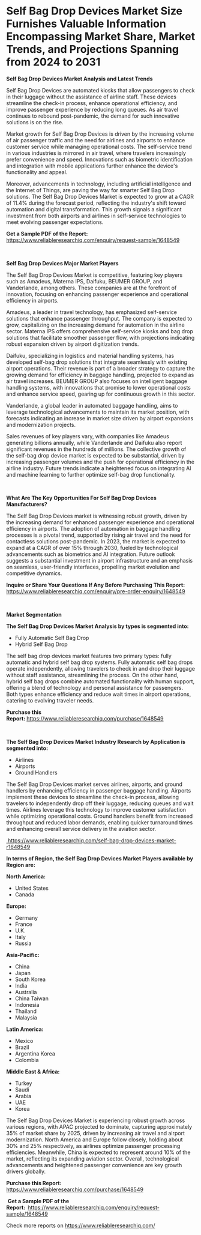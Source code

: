 <p><h1>Self Bag Drop Devices Market Size Furnishes Valuable Information Encompassing Market Share, Market Trends, and Projections Spanning from 2024 to 2031</h1></p><p><strong>Self Bag Drop Devices Market Analysis and Latest Trends</strong></p>
<p><p>Self Bag Drop Devices are automated kiosks that allow passengers to check in their luggage without the assistance of airline staff. These devices streamline the check-in process, enhance operational efficiency, and improve passenger experience by reducing long queues. As air travel continues to rebound post-pandemic, the demand for such innovative solutions is on the rise.</p><p>Market growth for Self Bag Drop Devices is driven by the increasing volume of air passenger traffic and the need for airlines and airports to enhance customer service while managing operational costs. The self-service trend in various industries is mirrored in air travel, where travelers increasingly prefer convenience and speed. Innovations such as biometric identification and integration with mobile applications further enhance the device's functionality and appeal.</p><p>Moreover, advancements in technology, including artificial intelligence and the Internet of Things, are paving the way for smarter Self Bag Drop solutions. The Self Bag Drop Devices Market is expected to grow at a CAGR of 11.4% during the forecast period, reflecting the industry's shift toward automation and digital transformation. This growth signals a significant investment from both airports and airlines in self-service technologies to meet evolving passenger expectations.</p></p>
<p><strong>Get a Sample PDF of the Report:&nbsp;</strong> <a href="https://www.reliableresearchiq.com/enquiry/request-sample/1648549?utm_campaign=1876&utm_medium=2&utm_source=Github&utm_content=ia&utm_term=29122024&utm_id=self-bag-drop-devices">https://www.reliableresearchiq.com/enquiry/request-sample/1648549</a></p>
<p>&nbsp;</p>
<p><strong>Self Bag Drop Devices Major Market Players</strong></p>
<p><p>The Self Bag Drop Devices Market is competitive, featuring key players such as Amadeus, Materna IPS, Daifuku, BEUMER GROUP, and Vanderlande, among others. These companies are at the forefront of innovation, focusing on enhancing passenger experience and operational efficiency in airports.</p><p>Amadeus, a leader in travel technology, has emphasized self-service solutions that enhance passenger throughput. The company is expected to grow, capitalizing on the increasing demand for automation in the airline sector. Materna IPS offers comprehensive self-service kiosks and bag drop solutions that facilitate smoother passenger flow, with projections indicating robust expansion driven by airport digitization trends.</p><p>Daifuku, specializing in logistics and material handling systems, has developed self-bag drop solutions that integrate seamlessly with existing airport operations. Their revenue is part of a broader strategy to capture the growing demand for efficiency in baggage handling, projected to expand as air travel increases. BEUMER GROUP also focuses on intelligent baggage handling systems, with innovations that promise to lower operational costs and enhance service speed, gearing up for continuous growth in this sector.</p><p>Vanderlande, a global leader in automated baggage handling, aims to leverage technological advancements to maintain its market position, with forecasts indicating an increase in market size driven by airport expansions and modernization projects.</p><p>Sales revenues of key players vary, with companies like Amadeus generating billions annually, while Vanderlande and Daifuku also report significant revenues in the hundreds of millions. The collective growth of the self-bag drop device market is expected to be substantial, driven by increasing passenger volumes and the push for operational efficiency in the airline industry. Future trends indicate a heightened focus on integrating AI and machine learning to further optimize self-bag drop functionality.</p></p>
<p>&nbsp;</p>
<p><strong>What Are The Key Opportunities For Self Bag Drop Devices Manufacturers?</strong></p>
<p><p>The Self Bag Drop Devices market is witnessing robust growth, driven by the increasing demand for enhanced passenger experience and operational efficiency in airports. The adoption of automation in baggage handling processes is a pivotal trend, supported by rising air travel and the need for contactless solutions post-pandemic. In 2023, the market is expected to expand at a CAGR of over 15% through 2030, fueled by technological advancements such as biometrics and AI integration. Future outlook suggests a substantial investment in airport infrastructure and an emphasis on seamless, user-friendly interfaces, propelling market evolution and competitive dynamics.</p></p>
<p><strong>Inquire or Share Your Questions If Any Before Purchasing This Report:</strong> <a href="https://www.reliableresearchiq.com/enquiry/pre-order-enquiry/1648549?utm_campaign=1876&utm_medium=2&utm_source=Github&utm_content=ia&utm_term=29122024&utm_id=self-bag-drop-devices">https://www.reliableresearchiq.com/enquiry/pre-order-enquiry/1648549</a></p>
<p>&nbsp;</p>
<p><strong>Market Segmentation</strong></p>
<p><strong>The Self Bag Drop Devices Market Analysis by types is segmented into:</strong></p>
<p><ul><li>Fully Automatic Self Bag Drop</li><li>Hybrid Self Bag Drop</li></ul></p>
<p><p>The self bag drop devices market features two primary types: fully automatic and hybrid self bag drop systems. Fully automatic self bag drops operate independently, allowing travelers to check in and drop their luggage without staff assistance, streamlining the process. On the other hand, hybrid self bag drops combine automated functionality with human support, offering a blend of technology and personal assistance for passengers. Both types enhance efficiency and reduce wait times in airport operations, catering to evolving traveler needs.</p></p>
<p><strong>Purchase this Report:&nbsp;</strong><a href="https://www.reliableresearchiq.com/purchase/1648549?utm_campaign=1876&utm_medium=2&utm_source=Github&utm_content=ia&utm_term=29122024&utm_id=self-bag-drop-devices">https://www.reliableresearchiq.com/purchase/1648549</a></p>
<p>&nbsp;</p>
<p><strong>The Self Bag Drop Devices Market Industry Research by Application is segmented into:</strong></p>
<p><ul><li>Airlines</li><li>Airports</li><li>Ground Handlers</li></ul></p>
<p><p>The Self Bag Drop Devices market serves airlines, airports, and ground handlers by enhancing efficiency in passenger baggage handling. Airports implement these devices to streamline the check-in process, allowing travelers to independently drop off their luggage, reducing queues and wait times. Airlines leverage this technology to improve customer satisfaction while optimizing operational costs. Ground handlers benefit from increased throughput and reduced labor demands, enabling quicker turnaround times and enhancing overall service delivery in the aviation sector.</p></p>
<p><a href="https://www.reliableresearchiq.com/self-bag-drop-devices-market-r1648549?utm_campaign=1876&utm_medium=2&utm_source=Github&utm_content=ia&utm_term=29122024&utm_id=self-bag-drop-devices">&nbsp;https://www.reliableresearchiq.com/self-bag-drop-devices-market-r1648549</a></p>
<p><strong>In terms of Region, the Self Bag Drop Devices Market Players available by Region are:</strong></p>
<p>
    <p> <strong> North America: </strong>
        <ul>
            <li>United States</li>
            <li>Canada</li>
        </ul>
        </p> 
    <p> <strong> Europe: </strong>
        <ul>
            <li>Germany</li>
            <li>France</li>
            <li>U.K.</li>
            <li>Italy</li>
            <li>Russia</li>
        </ul>
        </p> 
    <p> <strong> Asia-Pacific: </strong>
        <ul>
            <li>China</li>
            <li>Japan</li>
            <li>South Korea</li>
            <li>India</li>
            <li>Australia</li>
            <li>China Taiwan</li>
            <li>Indonesia</li>
            <li>Thailand</li>
            <li>Malaysia</li>
        </ul>
        </p> 
    <p> <strong> Latin America: </strong>
        <ul>
            <li>Mexico</li>
            <li>Brazil</li>
            <li>Argentina Korea</li>
            <li>Colombia</li>
        </ul>
        </p> 
    <p> <strong> Middle East & Africa: </strong>
        <ul>
            <li>Turkey</li>
            <li>Saudi</li>
            <li>Arabia</li>
            <li>UAE</li>
            <li>Korea</li>
        </ul>
    </p>
    </p>
<p><p>The Self Bag Drop Devices Market is experiencing robust growth across various regions, with APAC projected to dominate, capturing approximately 35% of market share by 2025, driven by increasing air travel and airport modernization. North America and Europe follow closely, holding about 30% and 25% respectively, as airlines optimize passenger processing efficiencies. Meanwhile, China is expected to represent around 10% of the market, reflecting its expanding aviation sector. Overall, technological advancements and heightened passenger convenience are key growth drivers globally.</p></p>
<p><strong>Purchase this Report: </strong><a href="https://www.reliableresearchiq.com/purchase/1648549?utm_campaign=1876&utm_medium=2&utm_source=Github&utm_content=ia&utm_term=29122024&utm_id=self-bag-drop-devices">https://www.reliableresearchiq.com/purchase/1648549</a></p>
<p>&nbsp;<strong>Get a Sample PDF of the Report:&nbsp;&nbsp;</strong><a href="https://www.reliableresearchiq.com/enquiry/request-sample/1648549?utm_campaign=1876&utm_medium=2&utm_source=Github&utm_content=ia&utm_term=29122024&utm_id=self-bag-drop-devices">https://www.reliableresearchiq.com/enquiry/request-sample/1648549</a></p>
<p><strong></strong></p>
<p>Check more reports on <a href="https://www.reliableresearchiq.com/?utm_campaign=1876&utm_medium=2&utm_source=Github&utm_content=ia&utm_term=29122024&utm_id=self-bag-drop-devices">https://www.reliableresearchiq.com/</a></p>